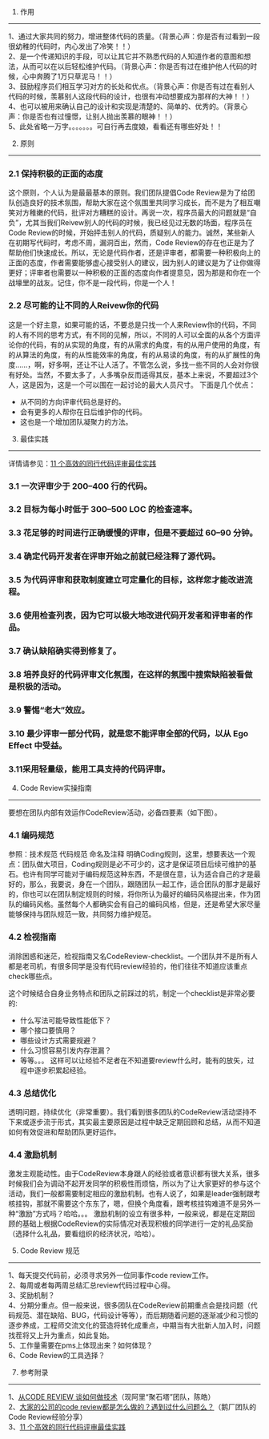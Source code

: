1. 作用
------------------

1、通过大家共同的努力，增进整体代码的质量。（背景心声：你是否有过看到一段很幼稚的代码时，内心发出了冷笑！！）    
2、是一个传递知识的手段，可以让其它并不熟悉代码的人知道作者的意图和想法，从而可以在以后轻松维护代码。（背景心声：你是否有过在维护他人代码的时候，心中奔腾了1万只草泥马！！）    
3、鼓励程序员们相互学习对方的长处和优点。（背景心声：你是否有过在看别人代码的时候，羡慕别人这段代码的设计，也很有冲动想要成为那样的大神！！）    
4、也可以被用来确认自己的设计和实现是清楚的、简单的、优秀的。（背景心声：你是否也有过憧憬，让别人抛出羡慕的眼神！！）     
5、此处省略一万字。。。。。。。可自行再去度娘，看看还有哪些好处！！        

2. 原则
--------------------

### 2.1 保持积极的正面的态度
这个原则，个人认为是最最基本的原则。我们团队提倡Code Review是为了给团队创造良好的技术氛围，帮助大家在这个氛围里共同学习成长，而不是为了相互嘲笑对方稚嫩的代码，批评对方糟糕的设计。再说一次，程序员最大的问题就是“自负”，尤其当我们Reivew别人的代码的时候，我已经见过无数的场面，程序员在Code Review的时候，开始抨击别人的代码，质疑别人的能力。诚然，某些新人在初期写代码时，考虑不周，漏洞百出，然而，Code Review的存在也正是为了帮助他们快速成长。所以，无论是代码作者，还是评审者，都需要一种积极向上的正面的态度，作者需要能够虚心接受别人的建议，因为别人的建议是为了让你做得更好；评审者也需要以一种积极的正面的态度向作者提意见，因为那是和你在一个战壕里的战友。记住，你不是一段代码，你是一个人！

### 2.2 尽可能的让不同的人Reivew你的代码
这是一个好主意，如果可能的话，不要总是只找一个人来Review你的代码，不同的人有不同的思考方式，有不同的见解，所以，不同的人可以全面的从各个方面评论你的代码，有的从实现的角度，有的从需求的角度，有的从用户使用的角度，有的从算法的角度，有的从性能效率的角度，有的从易读的角度，有的从扩展性的角度……，啊，好多啊，还让不让人活了。不管怎么说，多找一些不同的人会对你很有好处。当然，不要太多了，人多嘴杂反而适得其反，基本上来说，不要超过3个人，这是因为，这是一个可以围在一起讨论的最大人员尺寸。
下面是几个优点：
* 从不同的方向评审代码总是好的。
* 会有更多的人帮你在日后维护你的代码。
* 这也是一个增加团队凝聚力的方法。

3. 最佳实践
------------------

详情请参见：[11 个高效的同行代码评审最佳实践](https://www.ibm.com/developerworks/cn/rational/11-proven-practices-for-peer-review/)
### 3.1 一次评审少于 200–400 行的代码。

### 3.2 目标为每小时低于 300–500 LOC 的检查速率。

### 3.3 花足够的时间进行正确缓慢的评审，但是不要超过 60–90 分钟。

### 3.4 确定代码开发者在评审开始之前就已经注释了源代码。

### 3.5 为代码评审和获取制度建立可定量化的目标，这样您才能改进流程。

### 3.6 使用检查列表，因为它可以极大地改进代码开发者和评审者的作品。

### 3.7 确认缺陷确实得到修复了。

### 3.8 培养良好的代码评审文化氛围，在这样的氛围中搜索缺陷被看做是积极的活动。

### 3.9 警惕“老大”效应。

### 3.10 最少评审一部分代码，就是您不能评审全部的代码，以从 Ego Effect 中受益。

### 3.11采用轻量级，能用工具支持的代码评审。

4. Code Review实操指南
--------------------
要想在团队内部有效运作CodeReview活动，必备四要素（如下图）。

### 4.1 编码规范
参照：技术规范 代码规范 命名及注释
明确Coding规则，这里，想要表达一个观点：团队做大项目，Coding规则是必不可少的，这才是保证项目后续可维护的基石。也许有同学可能对于编码规范这种东西，不是很在意，认为适合自己的才是最好的，那么，我要说，身在一个团队，跟随团队一起工作，适合团队的那才是最好的，你也可以在团队制定规则的时候，将你所认为最好的编码风格提出来，作为团队的编码风格。虽然每个人都确实会有自己的编码风格，但是，还是希望大家尽量能够保持与团队规范一致，共同努力维护规范。

### 4.2 检视指南
消除困惑和迷茫，检视指南又名CodeReview-checklist。一个团队并不是所有人都是老司机，有很多同学是没有代码review经验的，他们往往不知道应该重点 check哪些点。       
 
这个时候结合自身业务特点和团队之前踩过的坑，制定一个checklist是非常必要的:
* 什么写法可能导致性能低下？
* 哪个接口要慎用？
* 哪些设计方式需要规避？
* 什么习惯容易引发内存泄漏？
* 等等。。。
这样可以让经验不足者在不知道要review什么时，能有的放矢，过程中逐步积累起经验。

### 4.3 总结优化
透明问题，持续优化（非常重要）。我们看到很多团队的CodeReview活动坚持不下来或逐步流于形式，其实最主要原因是过程中缺乏定期回顾和总结，从而不知道如何有效促进和帮助团队更好运作。

### 4.4 激励机制
激发主观能动性。由于CodeReview本身跟人的经验或者意识都有很大关系，很多时候我们会为调动不起开发同学的积极性而烦恼，所以为了让大家更好的参与这个活动，我们一般都需要制定相应的激励机制。也有人说了，如果是leader强制跟考核挂钩，那就不需要这个东东了，嗯，但换个角度看，跟考核挂钩难道不是另外一种“激励”方式吗？哈哈。。。
激励机制的设立有很多种，一般来说，都是在定期回顾的基础上根据CodeReview的实际情况对表现积极的同学进行一定的礼品奖励（选择什么礼品，要看组织的经济状况，哈哈）。

5. Code Review 规范
---------------------

1、每天提交代码前，必须寻求另外一位同事作code review工作。      
2、每周或者每两周总结汇总review代码过程中心得。      
3、奖励机制？       
4、分期分重点。但一般来说，很多团队在CodeReview前期重点会是找问题（代码规范、潜在缺陷、BUG，代码设计等等），而后期随着问题的逐渐减少和习惯的逐步养成，工程师交流文化的营造将转化成重点，中期当有大批新人加入时，问题找茬将又上升为重点，如此复始。      
5、工作量需要在pms上体现出来？如何体现？     
6、Code Review的工具选择？      


7. 参考附录
-------------------------
1、[从CODE REVIEW 谈如何做技术](http://coolshell.cn/articles/11432.html/comment-page-1#comments)（现阿里“聚石塔”团队，陈皓）     
2、[大家的公司的code review都是怎么做的？遇到过什么问题么？](https://www.zhihu.com/topic/19668200/hot)（鹅厂团队的Code Review经验分享）   
3、[11 个高效的同行代码评审最佳实践](https://www.ibm.com/developerworks/cn/rational/11-proven-practices-for-peer-review/)       
